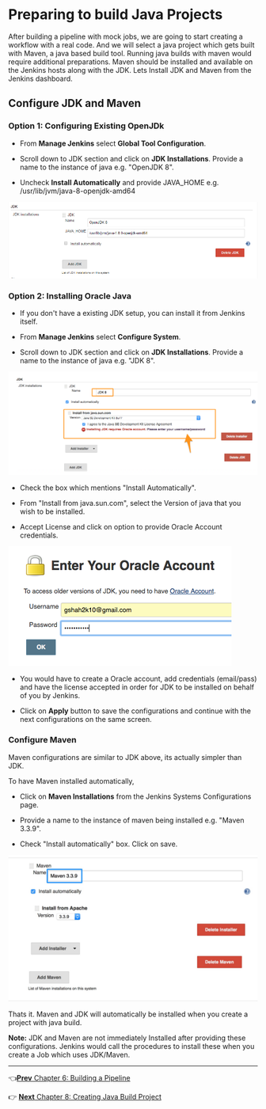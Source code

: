 # Preparing to build Java  Projects

After building a pipeline with mock jobs, we are going to start creating a workflow with a real code. And we will select a java project which gets built with Maven, a java based build tool. Running java builds with maven would require additional preparations. Maven should be installed and available on the Jenkins hosts along with the JDK. Lets Install JDK and Maven from the Jenkins dashboard.

## Configure JDK and Maven

### Option 1: Configuring Existing OpenJDk

* From **Manage Jenkins** select **Global Tool Configuration**.

* Scroll down to JDK section and click on **JDK Installations**. Provide a name to the instance of java e.g. "OpenJDK 8".

* Uncheck **Install Automatically** and provide JAVA_HOME e.g.  /usr/lib/jvm/java-8-openjdk-amd64

![Adding JDK](images/chap7/openjdk.png)

### Option 2: Installing  Oracle Java

* If you don't have a existing JDK setup, you can install it from Jenkins itself.

* From **Manage Jenkins** select  **Configure System**.

* Scroll down to JDK section and click on **JDK Installations**. Provide a name to the instance of java e.g. "JDK 8".

![Adding JDK](images/chap7/jdk.png)

* Check the box which mentions "Install Automatically".

* From "Install from java.sun.com", select the Version of java that you wish to be installed.

* Accept License and click on option to provide Oracle Account credentials.

![Adding JDK](images/chap7/jdk_creds.png)

* You would have to create a Oracle account, add credentials (email/pass) and have the license accepted in order for JDK to be installed on behalf of you by Jenkins.

* Click on **Apply** button to save the configurations and continue with the next configurations on the same screen.

### Configure Maven

Maven configurations are similar to JDK above, its actually simpler than JDK.

To have Maven installed automatically,
* Click on **Maven Installations** from the Jenkins Systems Configurations page.

*  Provide a name to the instance of maven being installed e.g. "Maven 3.3.9".

* Check  "Install automatically" box. Click on save.

![Adding Maven](images/chap7/maven.jpg)

Thats it. Maven and JDK will automatically be installed when you create a project with java build.

**Note:** JDK and Maven are not immediately Installed after providing these configurations. Jenkins would call the procedures to install these when you create a Job which uses JDK/Maven.

----
:point_left:[**Prev** Chapter 6: Building a Pipeline](https://github.com/schoolofdevops/learn-jenkins/blob/master/Continuous-Delivery/chapters/060_building_jobs_pipeline.md)

:point_right: [**Next** Chapter 8: Creating Java Build Project](https://github.com/schoolofdevops/learn-jenkins/blob/master/Continuous-Delivery/chapters/080_creating_java_build_job.md)
